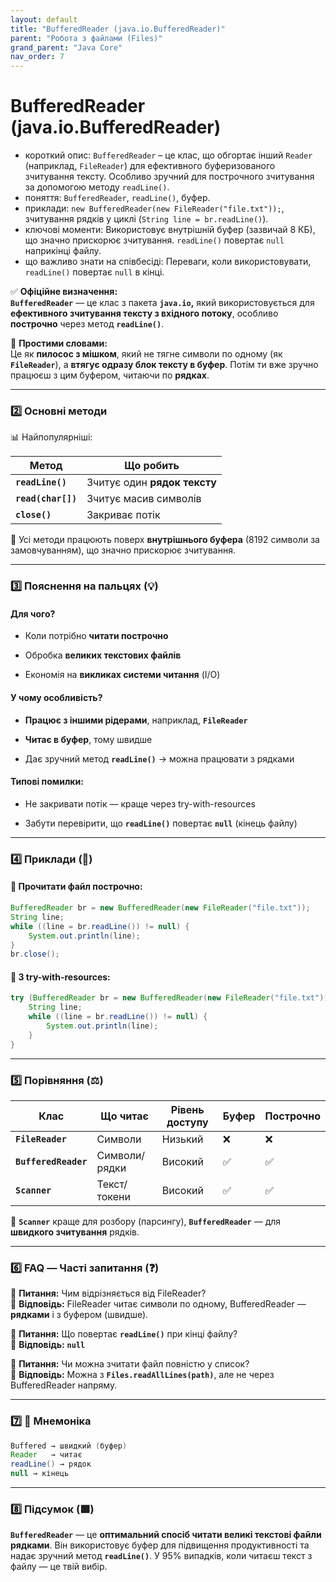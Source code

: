 ```yaml
---
layout: default
title: "BufferedReader (java.io.BufferedReader)"
parent: "Робота з файлами (Files)"
grand_parent: "Java Core"
nav_order: 7
---
```


# BufferedReader (java.io.BufferedReader)

*   короткий опис: `BufferedReader` – це клас, що обгортає інший `Reader` (наприклад, `FileReader`) для ефективного буферизованого зчитування тексту. Особливо зручний для построчного зчитування за допомогою методу `readLine()`.
*   поняття: `BufferedReader`, `readLine()`, буфер.
*   приклади: `new BufferedReader(new FileReader("file.txt"));`, зчитування рядків у циклі (`String line = br.readLine()`).
*   ключові моменти: Використовує внутрішній буфер (зазвичай 8 КБ), що значно прискорює зчитування. `readLine()` повертає `null` наприкінці файлу.
*   що важливо знати на співбесіді: Переваги, коли використовувати, `readLine()` повертає `null` в кінці.

✅ **Офіційне визначення:**  
**`BufferedReader`** — це клас з пакета **`java.io`,** який використовується для **ефективного зчитування тексту з вхідного потоку**, особливо **построчно** через метод **`readLine()`**.

🧠 **Простими словами:**  
Це як **пилосос з мішком**, який не тягне символи по одному (як **`FileReader`**), а **втягує одразу блок тексту в буфер**. Потім ти вже зручно працюєш з цим буфером, читаючи по **рядках**.

---

### **2️⃣ Основні методи**

📊 Найпопулярніші:

| Метод | Що робить |
| ----- | ----- |
| **`readLine()`** | Зчитує один **рядок тексту** |
| **`read(char[])`** | Зчитує масив символів |
| **`close()`** | Закриває потік |

🧠 Усі методи працюють поверх **внутрішнього буфера** (8192 символи за замовчуванням), що значно прискорює зчитування.

---

### **3️⃣ Пояснення на пальцях (💡)**

#### **Для чого?**

* Коли потрібно **читати построчно**

* Обробка **великих текстових файлів**

* Економія на **викликах системи читання** (I/O)

#### **У чому особливість?**

* **Працює з іншими рідерами**, наприклад, **`FileReader`**

* **Читає в буфер**, тому швидше

* Дає зручний метод **`readLine()`** → можна працювати з рядками

#### **Типові помилки:**

* Не закривати потік — краще через try-with-resources

* Забути перевірити, що **`readLine()`** повертає **`null`** (кінець файлу)

---

### **4️⃣ Приклади (🧪)**

#### **🔹 Прочитати файл построчно:**

```java
BufferedReader br = new BufferedReader(new FileReader("file.txt"));
String line;
while ((line = br.readLine()) != null) {
    System.out.println(line);
}
br.close();
```
#### **🔹 З try-with-resources:**

```java
try (BufferedReader br = new BufferedReader(new FileReader("file.txt"))) {
    String line;
    while ((line = br.readLine()) != null) {
        System.out.println(line);
    }
}
```
---

### **5️⃣ Порівняння (⚖️)**

| Клас | Що читає | Рівень доступу | Буфер | Построчно |
| ----- | ----- | ----- | ----- | ----- |
| **`FileReader`** | Символи | Низький | ❌ | ❌ |
| **`BufferedReader`** | Символи/рядки | Високий | ✅ | ✅ |
| **`Scanner`** | Текст/токени | Високий | ✅ | ✅ |

📝 **`Scanner`** краще для розбору (парсингу), **`BufferedReader`** — для **швидкого зчитування** рядків.

---

### **6️⃣ FAQ — Часті запитання (❓)**

🔹 **Питання:** Чим відрізняється від FileReader?  
💬 **Відповідь:** FileReader читає символи по одному, BufferedReader — **рядками** і з буфером (швидше).

🔹 **Питання:** Що повертає **`readLine()`** при кінці файлу?  
💬 **Відповідь:** **`null`**

🔹 **Питання:** Чи можна зчитати файл повністю у список?  
💬 **Відповідь:** Можна з **`Files.readAllLines(path)`**, але не через BufferedReader напряму.

---

### **7️⃣ 🧠 Мнемоніка**

```java
Buffered → швидкий (буфер)
Reader   → читає
readLine() → рядок
null → кінець
```
---

### **8️⃣ Підсумок (🟩)**

**`BufferedReader`** — це **оптимальний спосіб читати великі текстові файли рядками**. Він використовує буфер для підвищення продуктивності та надає зручний метод **`readLine()`**. У 95% випадків, коли читаєш текст з файлу — це твій вибір.